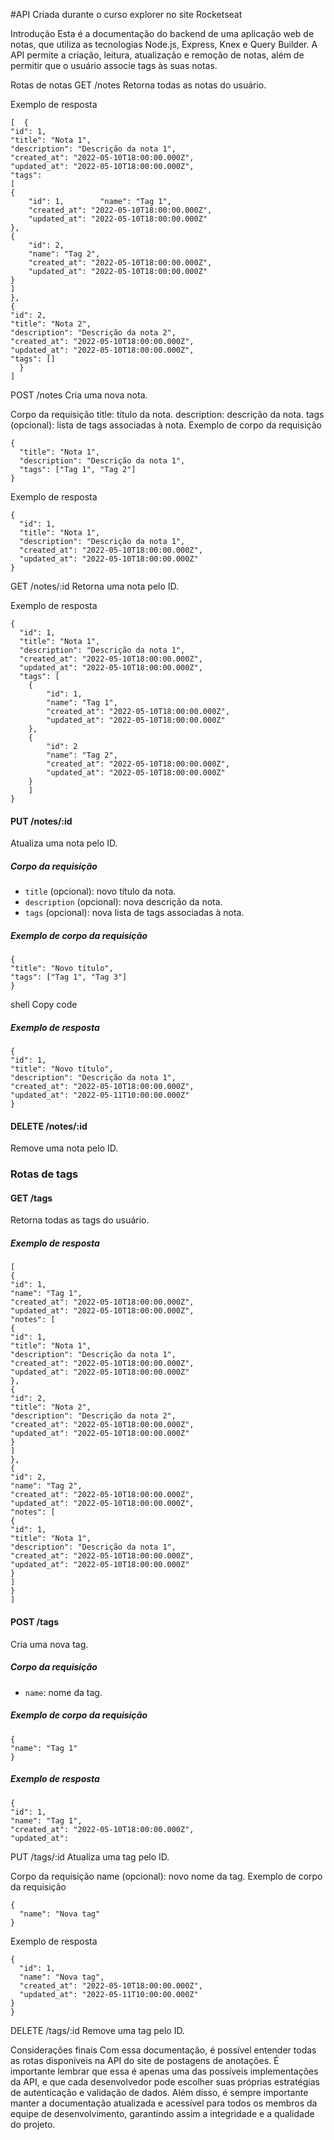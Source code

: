 #API Criada durante o curso explorer no site Rocketseat

Introdução
Esta é a documentação do backend de uma aplicação web de notas, que utiliza as tecnologias Node.js, Express, Knex e Query Builder. A API permite a criação, leitura, atualização e remoção de notas, além de permitir que o usuário associe tags às suas notas.

Rotas de notas
GET /notes
Retorna todas as notas do usuário.

Exemplo de resposta
```
[  {   
"id": 1,    
"title": "Nota 1", 
"description": "Descrição da nota 1",
"created_at": "2022-05-10T18:00:00.000Z",
"updated_at": "2022-05-10T18:00:00.000Z",
"tags": 
[      
{  
    "id": 1,        "name": "Tag 1",
    "created_at": "2022-05-10T18:00:00.000Z",
    "updated_at": "2022-05-10T18:00:00.000Z"
},
{        
    "id": 2,
    "name": "Tag 2",
    "created_at": "2022-05-10T18:00:00.000Z",
    "updated_at": "2022-05-10T18:00:00.000Z"
}    
]
},
{
"id": 2,
"title": "Nota 2",
"description": "Descrição da nota 2",
"created_at": "2022-05-10T18:00:00.000Z",
"updated_at": "2022-05-10T18:00:00.000Z",
"tags": []
  }
]
```
POST /notes
Cria uma nova nota.

Corpo da requisição
title: título da nota.
description: descrição da nota.
tags (opcional): lista de tags associadas à nota.
Exemplo de corpo da requisição
``` 
{
  "title": "Nota 1",
  "description": "Descrição da nota 1",
  "tags": ["Tag 1", "Tag 2"]
}
```
Exemplo de resposta

```
{
  "id": 1,
  "title": "Nota 1",
  "description": "Descrição da nota 1",
  "created_at": "2022-05-10T18:00:00.000Z",
  "updated_at": "2022-05-10T18:00:00.000Z"
}
```
GET /notes/:id
Retorna uma nota pelo ID.

Exemplo de resposta
``` 
{
  "id": 1,
  "title": "Nota 1",
  "description": "Descrição da nota 1",
  "created_at": "2022-05-10T18:00:00.000Z",
  "updated_at": "2022-05-10T18:00:00.000Z",
  "tags": [
    {
        "id": 1,
        "name": "Tag 1",
        "created_at": "2022-05-10T18:00:00.000Z",
        "updated_at": "2022-05-10T18:00:00.000Z"
    },
    {
        "id": 2
        "name": "Tag 2",
        "created_at": "2022-05-10T18:00:00.000Z",
        "updated_at": "2022-05-10T18:00:00.000Z"
    }
    ]
}
```

#### PUT /notes/:id

Atualiza uma nota pelo ID.

##### Corpo da requisição

- `title` (opcional): novo título da nota.
- `description` (opcional): nova descrição da nota.
- `tags` (opcional): nova lista de tags associadas à nota.

##### Exemplo de corpo da requisição
```
{
"title": "Novo título",
"tags": ["Tag 1", "Tag 3"]
}
```
shell
Copy code

##### Exemplo de resposta
```
{
"id": 1,
"title": "Novo título",
"description": "Descrição da nota 1",
"created_at": "2022-05-10T18:00:00.000Z",
"updated_at": "2022-05-11T10:00:00.000Z"
}
```

#### DELETE /notes/:id

Remove uma nota pelo ID.

### Rotas de tags

#### GET /tags

Retorna todas as tags do usuário.

##### Exemplo de resposta
```
[
{
"id": 1,
"name": "Tag 1",
"created_at": "2022-05-10T18:00:00.000Z",
"updated_at": "2022-05-10T18:00:00.000Z",
"notes": [
{
"id": 1,
"title": "Nota 1",
"description": "Descrição da nota 1",
"created_at": "2022-05-10T18:00:00.000Z",
"updated_at": "2022-05-10T18:00:00.000Z"
},
{
"id": 2,
"title": "Nota 2",
"description": "Descrição da nota 2",
"created_at": "2022-05-10T18:00:00.000Z",
"updated_at": "2022-05-10T18:00:00.000Z"
}
]
},
{
"id": 2,
"name": "Tag 2",
"created_at": "2022-05-10T18:00:00.000Z",
"updated_at": "2022-05-10T18:00:00.000Z",
"notes": [
{
"id": 1,
"title": "Nota 1",
"description": "Descrição da nota 1",
"created_at": "2022-05-10T18:00:00.000Z",
"updated_at": "2022-05-10T18:00:00.000Z"
}
]
}
]
```
#### POST /tags

Cria uma nova tag.

##### Corpo da requisição

- `name`: nome da tag.

##### Exemplo de corpo da requisição
```
{
"name": "Tag 1"
}
```


##### Exemplo de resposta
```
{
"id": 1,
"name": "Tag 1",
"created_at": "2022-05-10T18:00:00.000Z",
"updated_at": 
```
PUT /tags/:id
Atualiza uma tag pelo ID.

Corpo da requisição
name (opcional): novo nome da tag.
Exemplo de corpo da requisição
```
{
  "name": "Nova tag"
}
```
Exemplo de resposta
```
{
  "id": 1,
  "name": "Nova tag",
  "created_at": "2022-05-10T18:00:00.000Z",
  "updated_at": "2022-05-11T10:00:00.000Z"
}
}
```
DELETE /tags/:id
Remove uma tag pelo ID.

Considerações finais
Com essa documentação, é possível entender todas as rotas disponíveis na API do site de postagens de anotações. É importante lembrar que essa é apenas uma das possíveis implementações da API, e que cada desenvolvedor pode escolher suas próprias estratégias de autenticação e validação de dados. Além disso, é sempre importante manter a documentação atualizada e acessível para todos os membros da equipe de desenvolvimento, garantindo assim a integridade e a qualidade do projeto.
